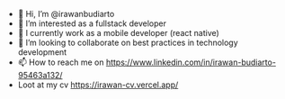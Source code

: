 - 👋 Hi, I’m @irawanbudiarto
- 👀 I’m interested as a fullstack developer
- 🌱 I currently work as a mobile developer (react native)
- 💞️ I’m looking to collaborate on best practices in technology development
- 📫 How to reach me on https://www.linkedin.com/in/irawan-budiarto-95463a132/
- Loot at my cv https://irawan-cv.vercel.app/

<!---
irawanbudiarto/irawanbudiarto is a ✨ special ✨ repository because its `README.md` (this file) appears on your GitHub profile.
You can click the Preview link to take a look at your changes.
--->
